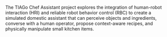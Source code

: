 The TIAGo Chef Assistant project explores the integration of human-robot interaction
(HRI) and reliable robot behavior control (RBC) to create a simulated domestic assistant that can
perceive objects and ingredients, converse with a human operator, propose context-aware recipes,
and physically manipulate small kitchen items. 
